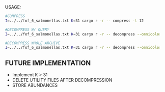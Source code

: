 USAGE:
```sh
#COMPRESS
I=../../fof_6_salmonellas.txt K=31 cargo r -r -- compress -t 12

#DECOMPRESS W/ QUERY
I=../../fof_6_salmonellas.txt K=31 cargo r -r -- decompress --omnicolor-file omnicolor.kloe --multicolor-file multicolor.kloe  -Q wanted_salmo.txt -t 12

#DECOMPRESS WHOLE ARCHIVE
I=../../fof_6_salmonellas.txt K=31 cargo r -r -- decompress --omnicolor-file omnicolor.kloe --multicolor-file multicolor.kloe -t 12
```

## FUTURE IMPLEMENTATION
- Implement K > 31
- DELETE UTILITY FILES AFTER DECOMPRESSION
- STORE ABUNDANCES
